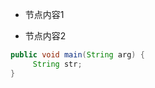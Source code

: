 <!-- --- Li的文章 -->

* 节点内容1

* 节点内容2
```Java
public void main(String arg) {
     String str;
}
```

